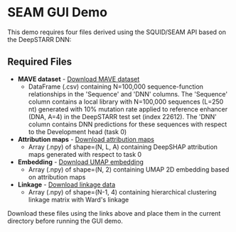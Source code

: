 # SEAM GUI Demo

This demo requires four files derived using the SQUID/SEAM API based on the DeepSTARR DNN:

## Required Files

- **MAVE dataset** - [Download MAVE dataset](https://drive.google.com/file/d/1YcItpu1zSkO2m7LVwkuZdcrmlmJLR3gJ/view?usp=sharing)
    - DataFrame (.csv) containing N=100,000 sequence-function relationships in the 'Sequence' and 'DNN' columns. The 'Sequence' column contains a local library with N=100,000 sequences (L=250 nt) generated with 10% mutation rate applied to reference enhancer (DNA, A=4) in the DeepSTARR test set (index 22612). The 'DNN' column contains DNN predictions for these sequences with respect to the Development head (task 0)
- **Attribution maps** - [Download attribution maps](https://drive.google.com/file/d/1jWShhFzBhxJ22DUNxjDIVFOrzuf-7i0P/view?usp=sharing)
    - Array (.npy) of shape=(N, L, A) containing DeepSHAP attribution maps generated with respect to task 0
- **Embedding** - [Download UMAP embedding](https://drive.google.com/file/d/1pk1UQ5-HE2thrYTqGyJ2nFGVpIC-lBHU/view?usp=sharing)
    - Array (.npy) of shape=(N, 2) containing UMAP 2D embedding based on attribution maps
- **Linkage** - [Download linkage data](https://drive.google.com/file/d/1Qqc6FOBq4C31TiMekTXxvati3XNSWTaN/view?usp=sharing)
    - Array (.npy) of shape=(N-1, 4) containing hierarchical clustering linkage matrix with Ward's linkage

Download these files using the links above and place them in the current directory before running the GUI demo.